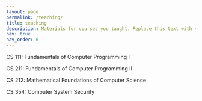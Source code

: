 ```yaml
---
layout: page
permalink: /teaching/
title: teaching
description: Materials for courses you taught. Replace this text with your description.
nav: true
nav_order: 6
---
```


<p>CS 111: Fundamentals of Computer Programming I </p>
<p>CS 211: Fundamentals of Computer Programming II</p>
<P>CS 212: Mathematical Foundations of Computer Science</P>
<p>CS 354: Computer System Security</p>
